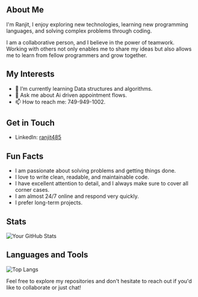 

## About Me
I'm Ranjit, I enjoy exploring new technologies, learning new programming languages, and solving complex problems through coding.

I am a collaborative person, and I believe in the power of teamwork. Working with others not only enables me to share my ideas but also allows me to learn from fellow programmers and grow together.

## My Interests
- 🌱 I’m currently learning Data structures and algorithms.
- 💬 Ask me about Ai driven appointment flows.
- 📫 How to reach me: 749-949-1002.

## Get in Touch
- LinkedIn: [ranjit485](https://in.linkedin.com/in/ranjit485)


## Fun Facts
-   I am passionate about solving problems and getting things done.
-  I love to write clean, readable, and maintainable code.
- I have excellent attention to detail, and I always make sure to cover all corner cases.
- I am almost 24/7 online and respond very quickly.
-  I prefer long-term projects.

## Stats
![Your GitHub Stats](https://github-readme-stats.vercel.app/api?username=ranjit485&show_icons=true&theme=radical)

## Languages and Tools
![Top Langs](https://github-readme-stats.vercel.app/api/top-langs/?username=ranjit485&layout=compact)

Feel free to explore my repositories and don't hesitate to reach out if you'd like to collaborate or just chat!
